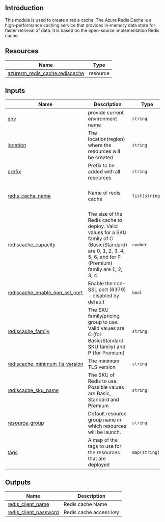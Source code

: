 <!-- BEGIN_TF_DOCS -->
## Introduction
This module is used to create a redis cache. The Azure Redis Cache is a high-performance caching service that provides in-memory data store for faster retrieval of data. It is based on the open-source implementation Redis cache.

## Resources

| Name | Type |
|------|------|
| [azurerm_redis_cache.rediscache](https://registry.terraform.io/providers/hashicorp/azurerm/latest/docs/resources/redis_cache) | resource |

## Inputs

| Name | Description | Type | Default | Required |
|------|-------------|------|---------|:--------:|
| <a name="input_env"></a> [env](#input\_env) | provide current environment name | `string` | `"dev"` | no |
| <a name="input_location"></a> [location](#input\_location) | The location(region) where the resources will be created | `string` | `"eastus"` | no |
| <a name="input_prefix"></a> [prefix](#input\_prefix) | Prefix to be added with all resources | `string` | `"ari"` | no |
| <a name="input_redis_cache_name"></a> [redis\_cache\_name](#input\_redis\_cache\_name) | Name of redis cache | `list(string)` | <pre>[<br>  "rediscache01",<br>  "rediscache02"<br>]</pre> | no |
| <a name="input_rediscache_capacity"></a> [rediscache\_capacity](#input\_rediscache\_capacity) | The size of the Redis cache to deploy. Valid values for a SKU family of C (Basic/Standard) are 0, 1, 2, 3, 4, 5, 6, and for P (Premium) family are 1, 2, 3, 4 | `number` | `2` | no |
| <a name="input_rediscache_enable_non_ssl_port"></a> [rediscache\_enable\_non\_ssl\_port](#input\_rediscache\_enable\_non\_ssl\_port) | Enable the non-SSL port (6379) - disabled by default | `bool` | `false` | no |
| <a name="input_rediscache_family"></a> [rediscache\_family](#input\_rediscache\_family) | The SKU family/pricing group to use. Valid values are C (for Basic/Standard SKU family) and P (for Premium) | `string` | `"C"` | no |
| <a name="input_rediscache_minimum_tls_version"></a> [rediscache\_minimum\_tls\_version](#input\_rediscache\_minimum\_tls\_version) | The minimum TLS version | `string` | `"1.2"` | no |
| <a name="input_rediscache_sku_name"></a> [rediscache\_sku\_name](#input\_rediscache\_sku\_name) | The SKU of Redis to use. Possible values are Basic, Standard and Premium | `string` | `"Standard"` | no |
| <a name="input_resource_group"></a> [resource\_group](#input\_resource\_group) | Default resource group name in which resources will be launch. | `string` | `"ari-portal-dev-rg"` | no |
| <a name="input_tags"></a> [tags](#input\_tags) | A map of the tags to use for the resources that are deployed | `map(string)` | n/a | yes |

## Outputs

| Name | Description |
|------|-------------|
| <a name="output_redis_client_name"></a> [redis\_client\_name](#output\_redis\_client\_name) | Redis cache Name |
| <a name="output_redis_client_password"></a> [redis\_client\_password](#output\_redis\_client\_password) | Redis cache access key |
<!-- END_TF_DOCS -->